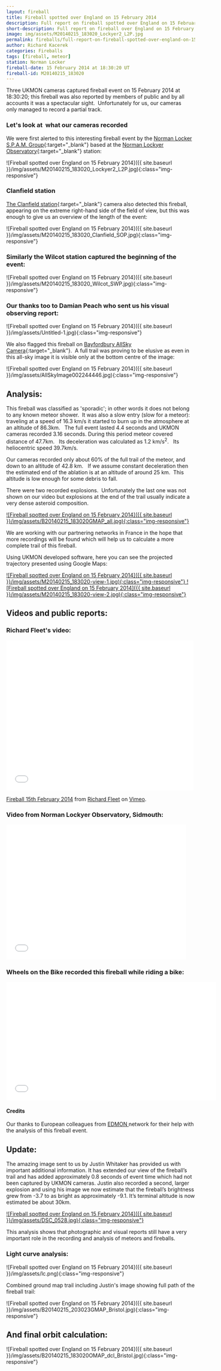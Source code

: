 ```yaml
---
layout: fireball
title: Fireball spotted over England on 15 February 2014
description: Full report on fireball spotted over England on 15 February 2014 at 18:30:20
short-description: Full report on fireball over England on 15 February 2014 captured by three cameras
image: img/assets/M20140215_183020_Lockyer2_L2P.jpg
permalink: fireballs/full-report-on-fireball-spotted-over-england-on-15-february-2014/
author: Richard Kacerek
categories: Fireballs
tags: [fireball, meteor]
station: Norman Locker
fireball-date: 15 February 2014 at 18:30:20 UT
fireball-id: M20140215_183020
---
```


Three UKMON cameras captured fireball event on 15 February 2014 at 18:30:20; this fireball was also reported by members of public and by all accounts it was a spectacular sight.  Unfortunately for us, our cameras only managed to record a partial track.

### Let's look at  what our cameras recorded ###

We were first alerted to this interesting fireball event by the [Norman Locker S.P.A.M. Group](http://normanlockyer.com/the-observatory/lockyer-technology-centre/){:target="\_blank"} based at the [Norman Lockyer Observatory](http://www.normanlockyer.com/){:target="\_blank"} station:

![Fireball spotted over England on 15 February 2014]({{ site.baseurl }}/img/assets/M20140215_183020_Lockyer2_L2P.jpg){:class="img-responsive"}

### Clanfield station ###

[The Clanfield station](http://www.hantsastro.org.uk/){:target="\_blank"} camera also detected this fireball, appearing on the extreme right-hand side of the field of view, but this was enough to give us an overview of the length of the event:

![Fireball spotted over England on 15 February 2014]({{ site.baseurl }}/img/assets/M20140215_183020_Clanfield_SOP.jpg){:class="img-responsive"}

### Similarly the Wilcot station captured the beginning of the event: ###

![Fireball spotted over England on 15 February 2014]({{ site.baseurl }}/img/assets/M20140215_183020_Wilcot_SWP.jpg){:class="img-responsive"}

### Our thanks too to Damian Peach who sent us his visual observing report: ###

![Fireball spotted over England on 15 February 2014]({{ site.baseurl }}/img/assets/Untitled-1.jpg){:class="img-responsive"}

We also flagged this fireball on [Bayfordbury AllSky Camera](http://star.herts.ac.uk/allsky/){:target="\_blank"}.  A full trail was proving to be elusive as even in this all-sky image it is visible only at the bottom centre of the image:

![Fireball spotted over England on 15 February 2014]({{ site.baseurl }}/img/assets/AllSkyImage002244446.jpg){:class="img-responsive"}

## Analysis: ##

This fireball was classified as 'sporadic'; in other words it does not belong to any known meteor shower.  It was also a slow entry (slow for a meteor): traveling at a speed of 16.3 km/s it started to burn up in the atmosphere at an altitude of 86.3km.   The full event lasted 4.4 seconds and UKMON cameras recorded 3.16 seconds. During this period meteor covered distance of 47.7km.   Its deceleration was calculated as 1.2 km/s<sup>2</sup>.   Its heliocentric speed 39.7km/s.

Our cameras recorded only about 60% of the full trail of the meteor, and down to an altitude of 42.8 km.   If we assume constant deceleration then the estimated end of the ablation is at an altitude of around 25 km.  This altitude is low enough for some debris to fall.

There were two recorded explosions.  Unfortunately the last one was not shown on our video but explosions at the end of the trail usually indicate a very dense asteroid composition.

<a href="{{ site.baseurl }}/img/assets/B20140215_183020GMAP_all.jpg" title="Fireball spotted over England on 15 February 2014 ground map" data-title="Fireball spotted over England on 15 February 2014 ground map" data-toggle="lightbox" data-gallery="M20140215_183020">
![Fireball spotted over England on 15 February 2014]({{ site.baseurl }}/img/assets/B20140215_183020GMAP_all.jpg){:class="img-responsive"}
</a>

We are working with our partnering networks in France in the hope that more recordings will be found which will help us to calculate a more complete trail of this fireball.

Using UKMON developed software, here you can see the projected trajectory presented using Google Maps:


<a href="{{ site.baseurl }}/img/assets/M20140215_183020-view-1.jpg" title="Fireball spotted over England on 15 February 2014 ground map" data-title="Fireball spotted over England on 15 February 2014 ground map" data-toggle="lightbox" data-gallery="M20140215_183020">
![Fireball spotted over England on 15 February 2014]({{ site.baseurl }}/img/assets/M20140215_183020-view-1.jpg){:class="img-responsive"}
</a>

<a href="{{ site.baseurl }}/img/assets/M20140215_183020-view-2.jpg" title="Fireball spotted over England on 15 February 2014 ground map" data-title="Fireball spotted over England on 15 February 2014 ground map" data-toggle="lightbox" data-gallery="M20140215_183020">
![Fireball spotted over England on 15 February 2014]({{ site.baseurl }}/img/assets/M20140215_183020-view-2.jpg){:class="img-responsive"}
</a>

## Videos and public reports: ##

### Richard Fleet's video: ###
<iframe src="//player.vimeo.com/video/86826858" height="400" width="500" allowfullscreen="" frameborder="0"></iframe>

<a href="http://vimeo.com/86826858">Fireball 15th February 2014</a> from <a href="http://vimeo.com/user16501581">Richard Fleet</a> on <a href="https://vimeo.com">Vimeo</a>.

### Video from Norman Lockyer Observatory, Sidmouth: ###

<iframe src="//www.youtube.com/embed/UO3dnH8sKTU" height="360" width="480" allowfullscreen="" frameborder="0"></iframe>

### Wheels on the Bike recorded this fireball while riding a bike: ###

<iframe src="//www.youtube.com/embed/25aVlY2UUuI" height="315" width="560" allowfullscreen="" frameborder="0"></iframe>

#### Credits ####
Our thanks to European colleagues from <a href="http://cement.fireball.sk/edmond-en/" target="\_blank">EDMON </a>network for their help with the analysis of this fireball event.

## Update: ##
The amazing image sent to us by Justin Whitaker has provided us with important additional information. It has extended our view of the fireball’s trail and has added approximately 0.8 seconds of event time which had not been captured by UKMON cameras. Justin also recorded a second, larger explosion and using his image we now estimate that the fireball’s brightness grew from -3.7 to as bright as approximately -9.1. It’s terminal altitude is now estimated be about 30km.


<a href="{{ site.baseurl }}/img/assets/DSC_0528.jpg" title="Fireball spotted over England on 15 February 2014 ground map" data-title="Fireball spotted over England on 15 February 2014 ground map" data-toggle="lightbox" data-gallery="M20140215_183020">
![Fireball spotted over England on 15 February 2014]({{ site.baseurl }}/img/assets/DSC_0528.jpg){:class="img-responsive"}
</a>

This analysis shows that photographic and visual reports still have a very important role in the recording and analysis of meteors and fireballs.

### Light curve analysis: ###

![Fireball spotted over England on 15 February 2014]({{ site.baseurl }}/img/assets/lc.png){:class="img-responsive"}

Combined ground map trail including Justin's image showing full path of the fireball trail:

![Fireball spotted over England on 15 February 2014]({{ site.baseurl }}/img/assets/B20140215_203023GMAP_Bristol.jpg){:class="img-responsive"}

## And final orbit calculation: ##

![Fireball spotted over England on 15 February 2014]({{ site.baseurl }}/img/assets/B20140215_183020OMAP_dcl_Bristol.jpg){:class="img-responsive"}
